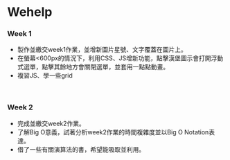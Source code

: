 # Wehelp

<h3>Week 1</h3>
<ul>
  <li>製作並繳交week1作業，並增新圖片星號、文字覆蓋在圖片上。</li>
  <li>在螢幕<600px的情況下，利用CSS、JS增新功能，點擊漢堡圖示會打開浮動式選單，點擊其餘地方會關閉選單，並套用一點點動畫。</li>
  <li>複習JS、學一些grid</li>
</ul>
<br/>
<h3>Week 2</h3>
<ul>
  <li>完成並繳交week2作業。</li>
  <li>了解Big O意義，試著分析week2作業的時間複雜度並以Big O Notation表達。</li>
  <li>借了一些有關演算法的書，希望能吸取並利用。</li>
</ul>
